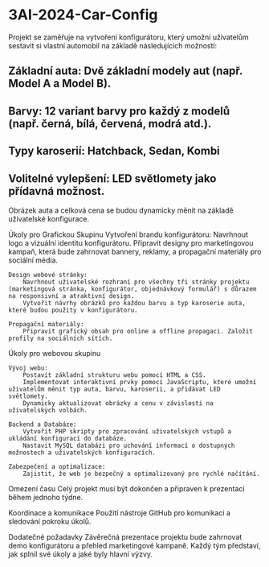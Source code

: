 # 3AI-2024-Car-Config
Projekt se zaměřuje na vytvoření konfigurátoru, který umožní uživatelům sestavit si vlastní automobil na základě následujících možností:
## Základní auta: Dvě základní modely aut (např. Model A a Model B).
## Barvy: 12 variant barvy pro každý z modelů (např. černá, bílá, červená, modrá atd.).
## Typy karoserií: Hatchback, Sedan, Kombi
## Volitelné vylepšení: LED světlomety jako přídavná možnost.

Obrázek auta a celková cena se budou dynamicky měnit na základě uživatelské konfigurace.

Úkoly pro Grafickou Skupinu
    Vytvoření brandu konfigurátoru:
        Navrhnout logo a vizuální identitu konfigurátoru.
        Připravit designy pro marketingovou kampaň, která bude zahrnovat bannery, reklamy, a propagační materiály pro sociální média.

    Design webové stránky:
        Navrhnout uživatelské rozhraní pro všechny tři stránky projektu (marketingová stránka, konfigurátor, objednávkový formulář) s důrazem na responsivní a atraktivní design.
        Vytvořit návrhy obrázků pro každou barvu a typ karoserie auta, které budou použity v konfigurátoru.

    Propagační materiály:
        Připravit grafický obsah pro online a offline propagaci. Založit profily na sociálních sítích.

Úkoly pro webovou skupinu

    Vývoj webu:
        Postavit základní strukturu webu pomocí HTML a CSS.
        Implementovat interaktivní prvky pomocí JavaScriptu, které umožní uživatelům měnit typ auta, barvu, karoserii, a přidávat LED světlomety.
        Dynamicky aktualizovat obrázky a cenu v závislosti na uživatelských volbách.

    Backend a Databáze:
        Vytvořit PHP skripty pro zpracování uživatelských vstupů a ukládání konfigurací do databáze.
        Nastavit MySQL databázi pro uchování informací o dostupných možnostech a uživatelských konfiguracích.

    Zabezpečení a optimalizace:
        Zajistit, že web je bezpečný a optimalizovaný pro rychlé načítání.

Omezení času
    Celý projekt musí být dokončen a připraven k prezentaci během jednoho týdne.

Koordinace a komunikace
    Použití nástroje GitHub pro komunikaci a sledování pokroku úkolů.

Dodatečné požadavky
    Závěrečná prezentace projektu bude zahrnovat demo konfigurátoru a přehled marketingové kampaně.
    Každý tým představí, jak splnil své úkoly a jaké byly hlavní výzvy.
